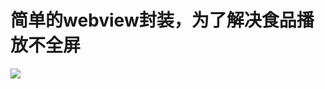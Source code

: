 # 简单的webview封装，为了解决食品播放不全屏

[![](https://jitpack.io/v/NingOpenSource/EasyWebView.svg)](https://jitpack.io/#NingOpenSource/EasyWebView)
